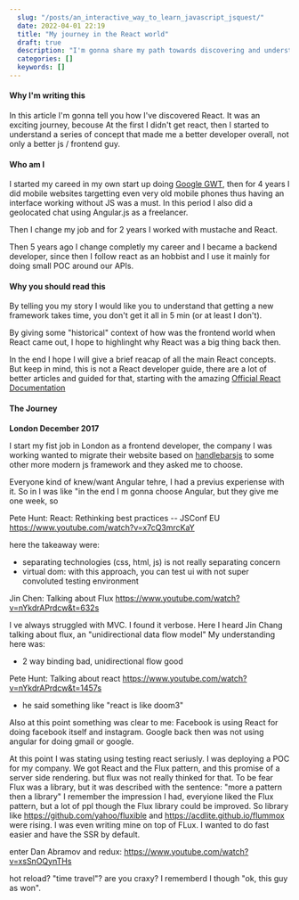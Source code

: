 ```yaml
---
  slug: "/posts/an_interactive_way_to_learn_javascript_jsquest/"
  date: 2022-04-01 22:19
  title: "My journey in the React world"
  draft: true
  description: "I'm gonna share my path towards discovering and understending react"
  categories: []
  keywords: []
---
```



#### Why I'm writing this

In this article I'm gonna tell you how I've discovered React. It was an exciting journey, becouse At the first I didn't get react, then I started to understand a series of concept that made me a better developer overall, not only a better js / frontend guy. 

#### Who am I

I started my careed in my own start up doing [Google GWT](http://www.gwtproject.org/), then for 4 years I did mobile websites targetting even very old mobile phones thus having an interface working without JS was a must. In this period I also did a geolocated chat using Angular.js as a freelancer. 

Then I change my job and for 2 years I worked with mustache and React.

Then 5 years ago I change completly my career and I became a backend developer, since then I follow react as an hobbist and I use it mainly for doing small POC around our APIs. 

#### Why you should read this

By telling you my story I would like you to understand that getting a new framework takes time, you don't get it all in 5 min (or at least I don't). 

By giving some "historical" context of how was the frontend world when React came out, I hope to highlinght why React was a big thing back then. 

In the end I hope I will give a brief reacap of all the main React concepts.
But keep in mind, this is not a React developer guide, there are a lot of better articles and guided for that, starting with the amazing [Official React Documentation](https://reactjs.org/docs/getting-started.html)


#### The Journey 

**London December 2017**

I start my fist job in London as a frontend developer, the company I was working wanted to migrate their website based on [handlebarsjs](https://handlebarsjs.com/) to some other more modern js framework and they asked me to choose. 

Everyone kind of knew/want Angular tehre, I had a previus experiense with it. So in I was like "in the end I m gonna choose Angular, but they give me one week, so  

Pete Hunt: React: Rethinking best practices -- JSConf EU
https://www.youtube.com/watch?v=x7cQ3mrcKaY

here the takeaway were: 
- separating technologies (css, html, js) is not really separating concern
- virtual dom: with this approach, you can test ui with not super convoluted testing environment


Jin Chen: Talking about Flux
https://www.youtube.com/watch?v=nYkdrAPrdcw&t=632s

I ve always struggled with MVC. I found it verbose. 
Here I heard Jin Chang talking about flux, an "unidirectional data flow model"
My understanding here was: 
- 2 way binding bad, unidirectional flow good


Pete Hunt: Talking about react
https://www.youtube.com/watch?v=nYkdrAPrdcw&t=1457s

- he said something like "react is like doom3"


Also at this point something was clear to me: Facebook is using React for doing facebook itself and instagram. Google back then was not using angular for doing gmail or google. 


At this point I was stating using testing react seriusly. I was deploying a POC for my company. 
We got React and the Flux pattern, and this promise of a server side rendering. but flux was not really thinked for that. 
To be fear Flux was a library, but it was described with the sentence: "more a pattern then a library"
I remember the impression I had, everyione liked the Flux pattern, but a lot of ppl though the Flux library could be improved. 
So library like https://github.com/yahoo/fluxible and https://acdlite.github.io/flummox were rising. I was even writing mine on top of FLux. I wanted to do fast easier and have the SSR by default. 

enter Dan Abramov and redux: 
https://www.youtube.com/watch?v=xsSnOQynTHs

hot reload? "time travel"? are you craxy? I rememberd I though "ok, this guy as won".


